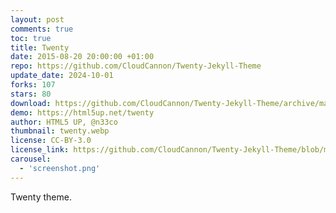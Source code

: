 ```yaml
---
layout: post
comments: true
toc: true
title: Twenty
date: 2015-08-20 20:00:00 +01:00
repo: https://github.com/CloudCannon/Twenty-Jekyll-Theme
update_date: 2024-10-01
forks: 107
stars: 80
download: https://github.com/CloudCannon/Twenty-Jekyll-Theme/archive/master.zip
demo: https://html5up.net/twenty
author: HTML5 UP, @n33co
thumbnail: twenty.webp
license: CC-BY-3.0
license_link: https://github.com/CloudCannon/Twenty-Jekyll-Theme/blob/master/LICENSE.txt
carousel:
  - 'screenshot.png'
---
```


Twenty theme.
